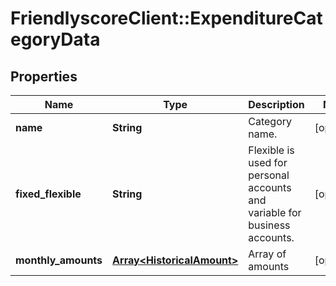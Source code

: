 # FriendlyscoreClient::ExpenditureCategoryData

## Properties
Name | Type | Description | Notes
------------ | ------------- | ------------- | -------------
**name** | **String** | Category name. | [optional] 
**fixed_flexible** | **String** | Flexible is used for personal accounts and variable for business accounts. | [optional] 
**monthly_amounts** | [**Array&lt;HistoricalAmount&gt;**](HistoricalAmount.md) | Array of amounts | [optional] 



